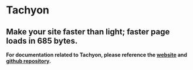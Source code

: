 # Tachyon
## Make your site faster than light; faster page loads in 685 bytes.

**For documentation related to Tachyon, please reference the [website](https://fasterthanlight.net/) and [github repository](https://github.com/weebney/tachyon).**
